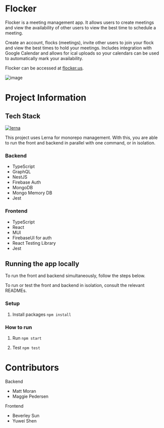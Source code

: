 # Flocker

Flocker is a meeting management app. It allows users to create meetings and view the availability of other users to view the best time to schedule a meeting.

Create an account, flocks (meetings), invite other users to join your flock and view the best times to hold your meetings. Includes integration with Google Calendar and allows for ical uploads so your calendars can be used to automatically mark your availability. 

Flocker can be accessed at [flocker.us](https://flocker.us/).

![image](https://user-images.githubusercontent.com/62322685/168505929-a932163c-c8a3-4600-8327-a2a8eece9c28.png)

# Project Information
## Tech Stack 
[![lerna](https://img.shields.io/badge/maintained%20with-lerna-cc00ff.svg)](https://lerna.js.org/)

This project uses Lerna for monorepo management. With this, you are able to run the front and backend
in parallel with one command, or in isolation.

### Backend
- TypeScript
- GraphQL 
- NestJS
- Firebase Auth
- MongoDB
- Mongo Memory DB
- Jest 

### Frontend
- TypeScript
- React
- MUI
- FirebaseUI for auth
- React Testing Library
- Jest

## Running the app locally
To run the front and backend simultaneously, follow the steps below. 

To run or test the front and backend in isolation, consult the relevant READMEs.

### Setup

1. Install packages
   `npm install`

### How to run

1. Run
   `npm start`

2. Test
   `npm test`

# Contributors
Backend
- Matt Moran
- Maggie Pedersen

Frontend
- Beverley Sun
- Yuwei Shen

